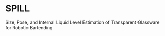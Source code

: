 # SPILL
Size, Pose, and Internal Liquid Level Estimation of Transparent Glassware for Robotic Bartending
